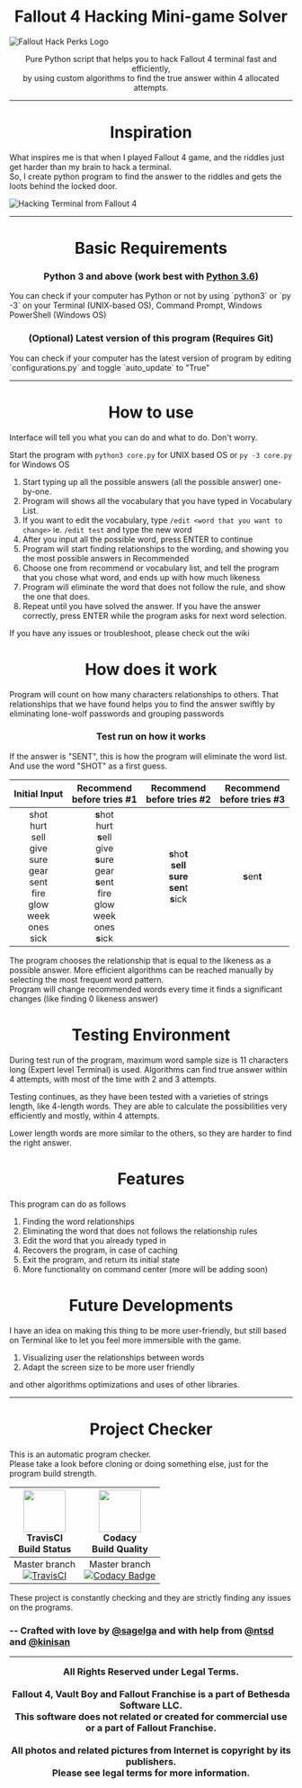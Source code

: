 <h1 align="center"> Fallout 4 Hacking Mini-game Solver </h1>
<img src="https://vignette2.wikia.nocookie.net/fallout/images/e/ec/Fo4_Hacker.png/revision/latest?cb=20170320162306" alt="Fallout Hack Perks Logo" align="middle">

<p align="center"> Pure Python script that helps you to hack Fallout 4 terminal fast and efficiently, <br>by using custom algorithms to find the true answer within 4 allocated attempts. </p>

---

<h1 align="center"> Inspiration </h1>
What inspires me is that when I played Fallout 4 game, and the riddles just get harder than my brain to hack a terminal. <br>
So, I create python program to find the answer to the riddles and gets the loots behind the locked door.

![Hacking Terminal from Fallout 4](http://cdn.gamer-network.net/2015/usgamer/f4_lock_01.jpg)

---
<h1 align="center">Basic Requirements</h1>
<h3 align="center">Python 3 and above (work best with <a href="https://www.python.org/downloads/">Python 3.6</a>)</h3>
You can check if your computer has Python or not by using `python3` or `py -3` on your Terminal (UNIX-based OS), Command Prompt, Windows PowerShell (Windows OS)

<h3 align="center">(Optional) Latest version of this program (Requires Git)</h3>
You can check if your computer has the latest version of program by editing `configurations.py` and toggle `auto_update` to "True"

---

<h1 align="center">  How to use </h1>
Interface will tell you what you can do and what to do. Don't worry.

Start the program with `python3 core.py` for UNIX based OS or `py -3 core.py` for Windows OS

1. Start typing up all the possible answers (all the possible answer) one-by-one.
2. Program will shows all the vocabulary that you have typed in Vocabulary List.
3. If you want to edit the vocabulary, type `/edit <word that you want to change>` ie. `/edit test` and type the new word
4. After you  input all the possible word, press ENTER to continue
5. Program will start finding relationships to the wording, and showing you the most possible answers in Recommended
6. Choose one from recommend or vocabulary list, and tell the program that you chose what word, and ends up with how much likeness
7. Program will eliminate the word that does not follow the rule, and show the one that does.
8. Repeat until you have solved the answer. If you have the answer correctly, press ENTER while the program asks for next word selection.

If you have any issues or troubleshoot, please check out the wiki


<h1 align="center">  How does it work </h1>
Program will count on how many characters relationships to others. That relationships that we have found helps you to find the answer swiftly by eliminating lone-wolf passwords and grouping passwords

<h3 align="center">Test run on how it works </h3>
If the answer is "SENT", this is how the program will eliminate the word list. And use the word "SHOT" as a first guess.

|Initial Input|Recommend<br>before tries #1|Recommend<br>before tries #2|Recommend<br>before tries #3|
|:-----------------:|:------------:|:------------:|:------------:|
|shot <br> hurt <br> sell <br> give <br> sure <br> gear <br> sent <br> fire <br> glow <br> week <br> ones <br> sick|**s**hot <br> hurt <br> **s**ell <br> give <br> **s**ure <br> gear <br> **s**ent <br> fire <br> glow <br> week <br> ones <br> **s**ick|**s**ho**t <br> **s**ell <br> **s**ure <br> **s**en**t <br> **s**ick|**s**en**t**|

The program chooses the relationship that is equal to the likeness as a possible answer. More efficient algorithms can be reached manually by selecting the most frequent word pattern. <br>
Program will change recommended words every time it finds a significant changes (like finding 0 likeness answer)


<h1 align="center">Testing Environment </h1>
During test run of the program, maximum word sample size is 11 characters long (Expert level Terminal) is used. Algorithms can find true answer within 4 attempts, with most of the time with 2 and 3 attempts.


Testing continues, as they have been tested with a varieties of strings length, like 4-length words. They are able to calculate the possibilities very efficiently and mostly, within 4 attempts.


Lower length words are more similar to the others, so they are harder to find the right answer.


<h1 align="center"> Features </h1>
This program can do as follows

1. Finding the word relationships
2. Eliminating the word that does not follows the relationship rules
3. Edit the word that you already typed in
4. Recovers the program, in case of caching
5. Exit the program, and return its initial state
6. More functionality on command center (more will be adding soon)



<h1 align="center">Future Developments </h1>
I have an idea on making this thing to be more user-friendly, but still based on Terminal like to let you feel more immersible with the game.

1. Visualizing user the relationships between words
2. Adapt the screen size to be more user friendly

and other algorithms optimizations and uses of other libraries.

---

<h1 align="center"> Project Checker </h1>
This is an automatic program checker. <br>Please take a look before cloning or doing something else, just for the program build strength.

|<img src="https://travis-ci.com/images/logos/TravisCI-Mascot-1.png" height="75px"> <br> TravisCI<br>Build Status|<img src="https://pbs.twimg.com/profile_images/796423844663853056/WsR0OEAZ.jpg" height="75px">  <br> Codacy<br>Build Quality|
|:--------------------:|:--------------------:|
|Master branch<br>[![TravisCI](https://travis-ci.org/sagelga/Fallout-4_Hacking_Helper.svg?branch=master)](https://travis-ci.org/sagelga/Fallout-4_Hacking_Helper)|Master branch<br>[![Codacy Badge](https://api.codacy.com/project/badge/Grade/f771095c4b29457abd2395d0a29d164f)](https://www.codacy.com/app/sagelga/Fallout-4_Hacking_Helper?utm_source=github.com&amp;utm_medium=referral&amp;utm_content=sagelga/Fallout-4_Hacking_Helper&amp;utm_campaign=Badge_Grade)|

These project is constantly checking and they are strictly finding any issues on the programs.



<h3 align="center> I hoped you like the project! </h3>

![](https://vignette2.wikia.nocookie.net/fallout/images/1/13/RobCos_Worst_Nightmare_trophy.png/revision/latest?cb=20170618215901)

-- Crafted with love by [@sagelga](github.com/sagelga) and with help from [@ntsd](github.com/ntsd) and [@kinisan](github.com/kinisan)

---

<p align="center">All Rights Reserved under Legal Terms.<br><br>Fallout 4, Vault Boy and Fallout Franchise is a part of Bethesda Software LLC. <br>This software does not related or created for commercial use or a part of Fallout Franchise.<br><br>All photos and related pictures from Internet is copyright by its publishers. <br>Please see legal terms for more information.<p>
